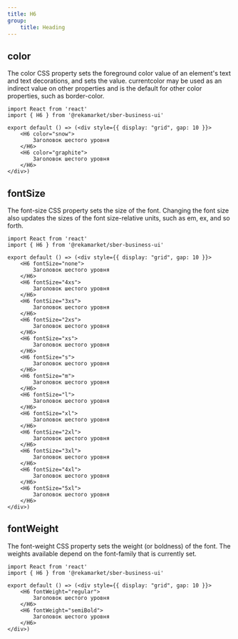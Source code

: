 ```yaml
---
title: H6
group:
	title: Heading
---
```



## color
The color CSS property sets the foreground color value of an element's text and text decorations, and sets the <currentcolor> value. currentcolor may be used as an indirect value on other properties and is the default for other color properties, such as border-color.

```tsx
import React from 'react'
import { H6 } from '@rekamarket/sber-business-ui'

export default () => (<div style={{ display: "grid", gap: 10 }}>
	<H6 color="snow">
		Заголовок шестого уровня
	</H6>
	<H6 color="graphite">
		Заголовок шестого уровня
	</H6>
</div>)
```

## fontSize
The font-size CSS property sets the size of the font. Changing the font size also updates the sizes of the font size-relative <length> units, such as em, ex, and so forth.

```tsx
import React from 'react'
import { H6 } from '@rekamarket/sber-business-ui'

export default () => (<div style={{ display: "grid", gap: 10 }}>
	<H6 fontSize="none">
		Заголовок шестого уровня
	</H6>
	<H6 fontSize="4xs">
		Заголовок шестого уровня
	</H6>
	<H6 fontSize="3xs">
		Заголовок шестого уровня
	</H6>
	<H6 fontSize="2xs">
		Заголовок шестого уровня
	</H6>
	<H6 fontSize="xs">
		Заголовок шестого уровня
	</H6>
	<H6 fontSize="s">
		Заголовок шестого уровня
	</H6>
	<H6 fontSize="m">
		Заголовок шестого уровня
	</H6>
	<H6 fontSize="l">
		Заголовок шестого уровня
	</H6>
	<H6 fontSize="xl">
		Заголовок шестого уровня
	</H6>
	<H6 fontSize="2xl">
		Заголовок шестого уровня
	</H6>
	<H6 fontSize="3xl">
		Заголовок шестого уровня
	</H6>
	<H6 fontSize="4xl">
		Заголовок шестого уровня
	</H6>
	<H6 fontSize="5xl">
		Заголовок шестого уровня
	</H6>
</div>)
```

## fontWeight
The font-weight CSS property sets the weight (or boldness) of the font. The weights available depend on the font-family that is currently set.

```tsx
import React from 'react'
import { H6 } from '@rekamarket/sber-business-ui'

export default () => (<div style={{ display: "grid", gap: 10 }}>
	<H6 fontWeight="regular">
		Заголовок шестого уровня
	</H6>
	<H6 fontWeight="semiBold">
		Заголовок шестого уровня
	</H6>
</div>)
```
